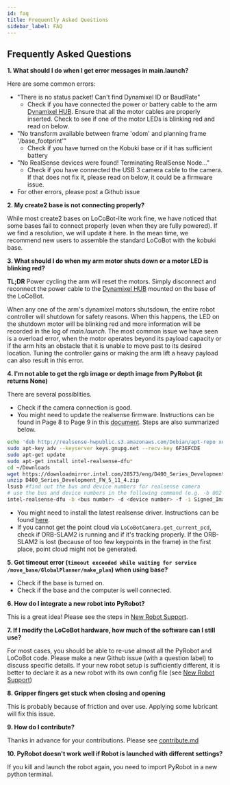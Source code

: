 ```yaml
---
id: faq
title: Frequently Asked Questions
sidebar_label: FAQ
---
```


## Frequently Asked Questions

**1. What should I do when I get error messages in main.launch?**

Here are some common errors:
* "There is no status packet! Can't find Dynamixel ID or BaudRate"
	* Check if you have connected the power or battery cable to the arm [Dynamixel HUB](https://locobot-website.netlify.com/docs/k_step_2). Ensure that all the motor cables are properly inserted. Check to see if one of the motor LEDs is blinking red and read on below.
* "No transform available between frame 'odom' and planning frame '/base_footprint'"
	* Check if you have turned on the Kobuki base or if it has sufficient battery
* "No RealSense devices were found! Terminating RealSense Node..."
	* Check if you have connected the USB 3 camera cable to the camera. If that does not fix it, please read on below, it could be a firmware issue.
* For other errors, please post a Github issue

**2. My create2 base is not connecting properly?**

While most create2 bases on LoCoBot-lite work fine, we have noticed that some bases fail to connect properly (even when they are fully powered). If we find a resolution, we will update it here. In the mean time, we recommend new users to assemble the standard LoCoBot with the kobuki base.

**3. What should I do when my arm motor shuts down or a motor LED is blinking red?**

**TL;DR** Power cycling the arm will reset the motors. Simply disconnect and reconnect the power cable to the [Dynamixel HUB](https://locobot-website.netlify.com/docs/k_step_2) mounted on the base of the LoCoBot.

When any one of the arm's dynamixel motors shutsdown, the entire robot controller will shutdown for safety reasons. When this happens, the LED on the shutdown motor will be blinking red and more information will be recorded in the log of *main.launch*. The most common issue we have seen is a overload error, when the motor operates beyond its payload capacity or if the arm hits an obstacle that it is unable to move past to its desired location. Tuning the controller gains or making the arm lift a heavy payload can also result in this error.

**4. I'm not able to get the rgb image or depth image from PyRobot (it returns None)**

There are several possiblities. 
* Check if the camera connection is good.
* You might need to update the realsense firmware. Instructions can be found in Page 8 to Page 9 in this [document](https://www.intel.com/content/dam/support/us/en/documents/emerging-technologies/intel-realsense-technology/Linux-RealSense-D400-DFU-Guide.pdf). Steps are also summarized below.

<!--DOCUSAURUS_CODE_TABS-->
<!--Update realsense firmware-->
```bash
echo 'deb http://realsense-hwpublic.s3.amazonaws.com/Debian/apt-repo xenial main' | sudo tee /etc/apt/sources.list.d/realsense-public.list
sudo apt-key adv --keyserver keys.gnupg.net --recv-key 6F3EFCDE
sudo apt-get update
sudo apt-get install intel-realsense-dfu*
cd ~/Downloads
wget https://downloadmirror.intel.com/28573/eng/D400_Series_Development_FW_5_11_4.zip
unzip D400_Series_Development_FW_5_11_4.zip
lsusb #find out the bus and device numbers for realsense camera
# use the bus and device numbers in the following command (e.g. -b 002 -d 003)
intel-realsense-dfu -b <bus number> -d <device number> -f -i Signed_Image_UVC_5_11_4_0.bin
```
<!--END_DOCUSAURUS_CODE_TABS--> 

* You might need to install the latest realsense driver. Instructions can be found [here](https://github.com/IntelRealSense/realsense-ros).
* If you cannot get the point cloud via `LoCoBotCamera.get_current_pcd`, check if ORB-SLAM2 is running and if it's tracking properly. If the ORB-SLAM2 is lost (because of too few keypoints in the frame) in the first place, point cloud might not be generated.


**5. Got timeout error (`timeout exceeded while waiting for service /move_base/GlobalPlanner/make_plan`) when using base?**

* Check if the base is turned on.
* Check if the base and the computer is well connected.

**6. How do I integrate a new robot into PyRobot?**

This is a great idea! Please see the steps in [New Robot Support](https://www.pyrobot.org/docs/new_robot_support).

**7. If I modify the LoCoBot hardware, how much of the software can I still use?**

For most cases, you should be able to re-use almost all the PyRobot and LoCoBot code. Please make a new Github issue (with a question label) to discuss specific details. If your new robot setup is sufficiently different, it is better to declare it as a new robot with its own config file (see [New Robot Support](https://www.pyrobot.org/docs/new_robot_support))

**8. Gripper fingers get stuck when closing and opening**

This is probably because of friction and over use. Applying some lubricant will fix this issue.

**9. How do I contribute?**

Thanks in advance for your contributions. Please see [contribute.md](https://github.com/facebookresearch/pyrobot/blob/master/CONTRIBUTING.md)

**10. PyRobot doesn't work well if Robot is launched with different settings?**

If you kill and launch the robot again, you need to import PyRobot in a new python terminal.

